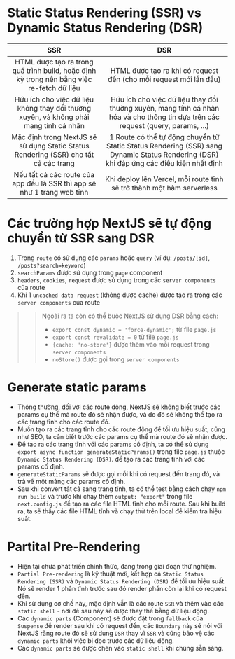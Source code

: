 # Static Status Rendering (SSR) vs Dynamic Status Rendering (DSR)
| SSR | DSR |
|:---:|:---:|
| HTML được tạo ra trong quá trình build, hoặc định kỳ trong nền bằng việc re-fetch dữ liệu | HTML được tạo ra khi có request đến (cho mỗi request mới lần đầu) |
| Hữu ích cho việc dữ liệu không thay đổi thường xuyên, và không phải mang tính cá nhân | Hữu ích cho việc dữ liệu thay đổi thường xuyên, mang tính cá nhân hóa và cho thông tin dựa trên các request (query, params, ...) |
| Mặc định trong NextJS sẽ sử dụng Static Status Rendering (SSR) cho tất cả các trang | 1 Route có thể tự động chuyển từ Static Status Rendering (SSR) sang Dynamic Status Rendering (DSR) khi đáp ứng các điều kiện nhất định |
| Nếu tất cả các route của app đều là SSR thì app sẽ như 1 trang web tĩnh | Khi deploy lên Vercel, mỗi route tĩnh sẽ trở thành một hàm serverless |

# Các trường hợp NextJS sẽ tự động chuyển từ SSR sang DSR
1. Trong `route` có sử dụng các `params` hoặc `query` (ví dụ: `/posts/[id]`, `/posts?search=keyword`)
2. `searchParams` được sử dụng trong `page` component
3. `headers`, `cookies`, `request` được sử dụng trong các `server components` của route
4. Khi 1 `uncached data request` (không được cache) được tạo ra trong các `server components` của route

>> Ngoài ra ta còn có thể buộc NextJS sử dụng DSR bằng cách:
>> - `export const dynamic = 'force-dynamic';` từ file `page.js`
>> - `export const revalidate = 0` từ file `page.js`
>> - `{cache: 'no-store'}` được thêm vào mỗi request trong `server components`
>> - `noStore()` được gọi trong `server components`

# Generate static params
- Thông thường, đối với các route động, NextJS sẽ không biết trước các params cụ thể mà route đó sẽ nhận được, và do đó sẽ không thể tạo ra các trang tĩnh cho các route đó.
- Muốn tạo ra các trang tĩnh cho các route động để tối ưu hiệu suất, cũng như SEO, ta cần biết trước các params cụ thể mà route đó sẽ nhận được.
- Để tạo ra các trang tĩnh với các params cố định, ta có thể sử dụng `export async function generateStaticParams()` trong file `page.js` thuộc `Dynamic Status Rendering (DSR)`. để tạo ra các trang tĩnh với các params cố định.
- `generateStaticParams` sẽ được gọi mỗi khi có request đến trang đó, và trả về một mảng các params cố định.
- Sau khi convert tất cả sang trang tĩnh, ta có thể test bằng cách chạy `npm run build` và trước khi chạy thêm `output: "export"` trong file `next.config.js` để tạo ra các file HTML tĩnh cho mỗi route. Sau khi build ra, ta sẽ thấy các file HTML tĩnh và chạy thử trên local để kiểm tra hiệu suất.

# Partital Pre-Rendering
- Hiện tại chưa phát triển chính thức, đang trong giai đoạn thử nghiệm.
- `Partial Pre-rendering` là kỹ thuật mới, kết hợp cả `Static Status Rendering (SSR)` và `Dynamic Status Rendering (DSR)` để tối ưu hiệu suất. Nó sẽ render 1 phần tĩnh trước sau đó render phần còn lại khi có request đến.
- Khi sử dụng cơ chế này, mặc định vẫn là các route `SSR` và thêm vào các `static shell` - nơi đẻ sau này sẽ được thay thế bằng dữ liệu động.
- Các `dynamic parts` (Component) sẽ được đặt trong `fallback` của `Suspense` để render sau khi có request đến, các `Boundary` này sẽ nói với NextJS rằng route đó sẽ sử dụng `DSR` thay vì `SSR` và cũng bảo vệ các `dynamic parts` khỏi việc bị đọc trước các dữ liệu động.
- Các `dynamic parts` sẽ được chèn vào `static shell` khi chúng sẵn sàng.
